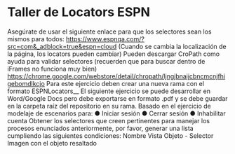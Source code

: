 # Taller de Locators ESPN
Asegúrate de usar el siguiente enlace para que los selectores sean los mismos para todos:
https://www.espnqa.com/?src=com&_adblock=true&espn=cloud
(Cuando se cambia la localización de la página, los locators pueden cambiar)
Pueden descargar CroPath como ayuda para validar selectores (recuerden que para buscar
dentro de iFrames no funciona muy bien)
https://chrome.google.com/webstore/detail/chropath/ljngjbnaijcbncmcnjfhigebomdlkcjo
Para este ejercicio deben crear una nueva rama con el formato
ESPNLocators_<Nombres>_<Apellidos>
El siguiente ejercicio se puede desarrollar en Word/Google Docs pero debe exportarse en
formato .pdf y se debe guardar en la carpeta raíz del repositorio en su rama.
Basado en el ejercicio de modelaje de escenarios para:
● Iniciar sesión
● Cerrar sesión
● Inhabilitar cuenta
Obtener los selectores que creen pertinentes para manejar los procesos enunciados
anteriormente, por favor, generar una lista cumpliendo las siguientes condiciones:
Nombre Vista
Objeto - Selector
Imagen con el objeto resaltado
